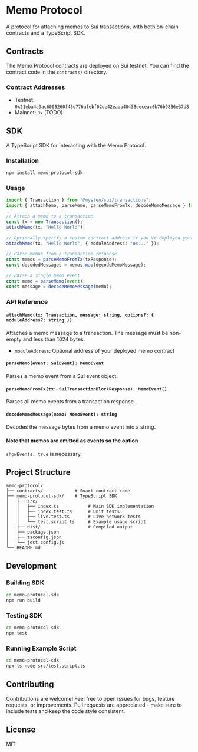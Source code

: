 # Memo Protocol

A protocol for attaching memos to Sui transactions, with both on-chain contracts and a TypeScript SDK.

## Contracts

The Memo Protocol contracts are deployed on Sui testnet. You can find the contract code in the `contracts/` directory.

### Contract Addresses

- Testnet: `0x21eba4a9ac6005260f45e776afebf02de42eada48438deceac0b76b9886e37d8`
- Mainnet: `0x` (TODO)

## SDK

A TypeScript SDK for interacting with the Memo Protocol.

### Installation

```bash
npm install memo-protocol-sdk
```

### Usage

```typescript
import { Transaction } from "@mysten/sui/transactions";
import { attachMemo, parseMemo, parseMemoFromTx, decodeMemoMessage } from "memo-protocol-sdk";

// Attach a memo to a transaction
const tx = new Transaction();
attachMemo(tx, "Hello World");

// Optionally specify a custom contract address if you've deployed your own
attachMemo(tx, "Hello World", { moduleAddress: "0x..." });

// Parse memos from a transaction response
const memos = parseMemoFromTx(txResponse);
const decodedMessages = memos.map(decodeMemoMessage);

// Parse a single memo event
const memo = parseMemo(event);
const message = decodeMemoMessage(memo);
```

### API Reference

#### `attachMemo(tx: Transaction, message: string, options?: { moduleAddress?: string })`
Attaches a memo message to a transaction. The message must be non-empty and less than 1024 bytes.
- `moduleAddress`: Optional address of your deployed memo contract

#### `parseMemo(event: SuiEvent): MemoEvent`
Parses a memo event from a Sui event object.

#### `parseMemoFromTx(tx: SuiTransactionBlockResponse): MemoEvent[]`
Parses all memo events from a transaction response.

#### `decodeMemoMessage(memo: MemoEvent): string`
Decodes the message bytes from a memo event into a string.

#### Note that memos are emitted as events so the option
`showEvents: true` is necessary.

## Project Structure

```
memo-protocol/
├── contracts/            # Smart contract code
├── memo-protocol-sdk/    # TypeScript SDK
│   ├── src/
│   │   ├── index.ts           # Main SDK implementation
│   │   ├── index.test.ts      # Unit tests
│   │   ├── live.test.ts       # Live network tests
│   │   └── test.script.ts     # Example usage script
│   ├── dist/                  # Compiled output
│   ├── package.json
│   ├── tsconfig.json
│   └── jest.config.js
└── README.md
```

## Development

### Building SDK

```bash
cd memo-protocol-sdk
npm run build
```

### Testing SDK

```bash
cd memo-protocol-sdk
npm test
```

### Running Example Script

```bash
cd memo-protocol-sdk
npx ts-node src/test.script.ts
```

## Contributing

Contributions are welcome! Feel free to open issues for bugs, feature requests, or improvements. Pull requests are appreciated - make sure to include tests and keep the code style consistent.

## License

MIT 
